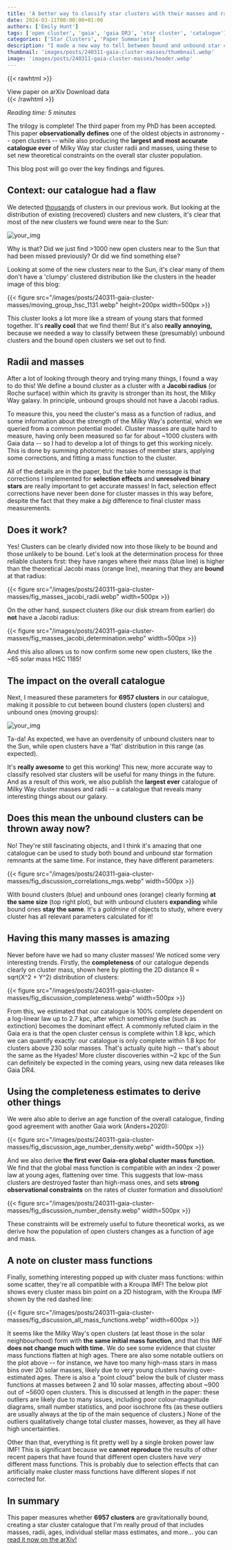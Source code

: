 ```yaml
---
title: 'A better way to classify star clusters with their masses and radii'
date: 2024-03-11T00:00:00+01:00
authors: ['Emily Hunt']
tags: ['open cluster', 'gaia', 'gaia DR3', 'star cluster', 'catalogue']
categories: ['Star Clusters', 'Paper Summaries']
description: "I made a new way to tell between bound and unbound star clusters, as well as measuring more cluster masses than ever before!"
thumbnail: 'images/posts/240311-gaia-cluster-masses/thumbnail.webp'
image: 'images/posts/240311-gaia-cluster-masses/header.webp'
---
```


{{< rawhtml >}}
<div class="info-buttons" style="text-decoration: none">
        <a href="https://arxiv.org/abs/2403.05143" class="button " style="text-decoration: none">View paper on arXiv</a>
        <a href="https://drive.google.com/drive/folders/1TBqPST9vxSmOaoaFUWPh64_4Ni1Ytusk?usp=drive_link" class="button button-base-text" style="text-decoration: none">Download data</a>
</div>
{{< /rawhtml >}}

_Reading time: 5 minutes_ 

The trilogy is complete! The third paper from my PhD has been accepted. This paper **observationally defines** one of the oldest objects in astronomy -- open clusters -- while also producing the **largest and most accurate catalogue ever** of Milky Way star cluster radii and masses, using these to set new theoretical constraints on the overall star cluster population.

This blog post will go over the key findings and figures.


## Context: our catalogue had a flaw

We detected [thousands](/posts/230324-gaia-cluster-catalogue/) of clusters in our previous work. But looking at the distribution of existing (recovered) clusters and new clusters, it's clear that most of the new clusters we found were near to the Sun:

![your_img](/images/posts/240311-gaia-cluster-masses/existing_vs_new.webp)

Why is that? Did we just find >1000 new open clusters near to the Sun that had been missed previously? Or did we find something else?

Looking at some of the new clusters near to the Sun, it's clear many of them don't have a 'clumpy' clustered distribution like the clusters in the header image of this blog:

{{< figure src="/images/posts/240311-gaia-cluster-masses/moving_group_hsc_1131.webp" height=200px width=500px >}}
<!-- {{< figure src="/images/posts/240311-gaia-cluster-masses/moving_group_hsc_2376.webp" height=200px width=500px >}} -->

This cluster looks a lot more like a stream of young stars that formed together. It's **really cool** that we find them! But it's also **really annoying,** because we needed a way to classify between these (presumably) unbound clusters and the bound open clusters we set out to find.


## Radii and masses

After a lot of looking through theory and trying many things, I found a way to do this! We define a bound cluster as a cluster with a **Jacobi radius** (or Roche surface) within which its gravity is stronger than its host, the Milky Way galaxy. In principle, unbound groups should not have a Jacobi radius.

To measure this, you need the cluster's mass as a function of radius, and some information about the strength of the Milky Way's potential, which we queried from a common potential model. Cluster masses are quite hard to measure, having only been measured so far for about ~1000 clusters with Gaia data -- so I had to develop a lot of things to get this working nicely. This is done by summing photometric masses of member stars, applying some corrections, and fitting a mass function to the cluster.

All of the details are in the paper, but the take home message is that corrections I implemented for **selection effects** and **unresolved binary stars** are really important to get accurate masses! In fact, selection effect corrections have never been done for cluster masses in this way before, despite the fact that they make a *big* difference to final cluster mass measurements.


## Does it work?

Yes! Clusters can be clearly divided now into those likely to be bound and those unlikely to be bound. Let's look at the determination process for three reliable clusters first: they have ranges where their mass (blue line) is higher than the theoretical Jacobi mass (orange line), meaning that they are **bound** at that radius:

{{< figure src="/images/posts/240311-gaia-cluster-masses/fig_masses_jacobi_radii.webp" width=500px >}}

On the other hand, suspect clusters (like our disk stream from earlier) do **not** have a Jacobi radius:

{{< figure src="/images/posts/240311-gaia-cluster-masses/fig_masses_jacobi_determination.webp" width=500px >}}

And this also allows us to now confirm some new open clusters, like the ~65 solar mass HSC 1185!


## The impact on the overall catalogue

Next, I measured these parameters for **6957 clusters** in our catalogue, making it possible to cut between bound clusters (open clusters) and unbound ones (moving groups):

![your_img](/images/posts/240311-gaia-cluster-masses/fig_discussion_xyz_distribution.webp)

Ta-da! As expected, we have an overdensity of unbound clusters near to the Sun, while open clusters have a 'flat' distribution in this range (as expected). 

It's **really awesome** to get this working! This new, more accurate way to classify resolved star clusters will be useful for many things in the future. And as a result of this work, we also publish the **largest ever** catalogue of Milky Way cluster masses and radii -- a catalogue that reveals many interesting things about our galaxy.


## Does this mean the unbound clusters can be thrown away now?

No! They're still fascinating objects, and I think it's amazing that one catalogue can be used to study both bound and unbound star formation remnants at the same time. For instance, they have different parameters:

{{< figure src="/images/posts/240311-gaia-cluster-masses/fig_discussion_correlations_mgs.webp" width=500px >}}

With bound clusters (blue) and unbound ones (orange) clearly forming **at the same size** (top right plot), but with unbound clusters **expanding** while bound ones **stay the same**. It's a _goldmine_ of objects to study, where every cluster has all relevant parameters calculated for it!


## Having this many masses is amazing

Never before have we had so many cluster masses! We noticed some very interesting trends. Firstly, the **completeness** of our catalogue depends clearly on cluster mass, shown here by plotting the 2D distance R = sqrt(X^2 + Y^2) distribution of clusters:

{{< figure src="/images/posts/240311-gaia-cluster-masses/fig_discussion_completeness.webp" width=500px >}}

From this, we estimated that our catalogue is 100% complete dependent on a log-linear law up to 2.7 kpc, after which something else (such as extinction) becomes the dominant effect. A commonly refuted claim in the Gaia era is that the open cluster census is complete within 1.8 kpc, which we can quantify exactly: our catalogue is only complete within 1.8 kpc for clusters above 230 solar masses. That's actually quite high -- that's about the same as the Hyades! More cluster discoveries within ~2 kpc of the Sun can definitely be expected in the coming years, using new data releases like Gaia DR4.


## Using the completeness estimates to derive other things

We were also able to derive an age function of the overall catalogue, finding good agreement with another Gaia work (Anders+2020):

{{< figure src="/images/posts/240311-gaia-cluster-masses/fig_discussion_age_number_density.webp" width=500px >}}

And we also derive **the first ever Gaia-era global cluster mass function.** We find that the global mass function is compatible with an index -2 power law at young ages, flattening over time. This suggests that low-mass clusters are destroyed faster than high-mass ones, and sets **strong observational constraints** on the rates of cluster formation and dissolution!

{{< figure src="/images/posts/240311-gaia-cluster-masses/fig_discussion_number_density.webp" width=500px >}}

These constraints will be extremely useful to future theoretical works, as we derive how the population of open clusters changes as a function of age and mass.

## A note on cluster mass functions

Finally, something interesting popped up with cluster mass functions: within some scatter, they're all compatible with a Kroupa IMF! The below plot shows every cluster mass bin point on a 2D histogram, with the Kroupa IMF shown by the red dashed line:

{{< figure src="/images/posts/240311-gaia-cluster-masses/fig_discussion_all_mass_functions.webp" width=600px >}}

It seems like the Milky Way's open clusters (at least those in the solar neighbourhood) form with **the same initial mass function**, and that this IMF **does not change much with time.** We do see some evidence that cluster mass functions flatten at high ages. There are also some notable outliers on the plot above -- for instance, we have too many high-mass stars in mass bins over 20 solar masses, likely due to very young clusters having over-estimated ages. There is also a "point cloud" below the bulk of cluster mass functions at masses between 2 and 10 solar masses, affecting about ~900 out of ~5600 open clusters. This is discussed at length in the paper: these outliers are likely due to many issues, including poor colour-magnitude diagrams, small number statistics, and poor isochrone fits (as these outliers are usually always at the tip of the main sequence of clusters.) None of the outliers qualitatively change total cluster masses, however, as they all have high uncertainties.

Other than that, everything is fit pretty well by a single broken power law IMF! This is significant because we **cannot reproduce** the results of other recent papers that have found that different open clusters have _very_ different mass functions. This is probably due to selection effects that can artificially make cluster mass functions have different slopes if not corrected for.


## In summary

This paper measures whether **6957 clusters** are gravitationally bound, creating a star cluster catalogue that I'm really proud of that includes masses, radii, ages, individual stellar mass estimates, and more... you can [read it now on the arXiv!](https://arxiv.org/abs/2403.05143)


